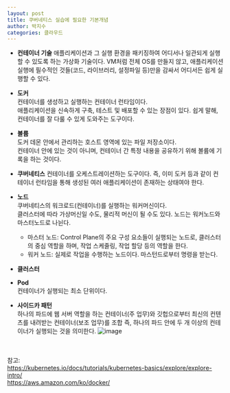 ```yaml
---
layout: post
title: 쿠버네티스 실습에 필요한 기본개념
author: 박지수
categories: 클라우드
---
```

- **컨테이너 기술**
  애플리케이션과 그 실행 환경을 패키징하여 어디서나 일관되게 실행할 수 있도록 하는 가상화 기술이다.
  VM처럼 전체 OS를 만들지 않고, 애플리케이션 실행에 필수적인 것들(코드, 라이브러리, 설정파일 등)만을 감싸서 어디서든 쉽게 실행할 수 있다.

- **도커**  
  컨테이너를 생성하고 실행하는 컨테이너 런타임이다.  
  애플리케이션을 신속하게 구축, 테스트 및 배포할 수 있는 장점이 있다.
  쉽게 말해, 컨테이너를 잘 다룰 수 있게 도와주는 도구이다.
  

- **볼륨**  
  도커 데몬 안에서 관리하는 호스트 영역에 있는 파일 저장소이다.   
  컨테이너 안에 있는 것이 아니며, 컨테이너 간 특정 내용을 공유하기 위해 볼륨에 기록을 하는 것이다.

- **쿠버네티스**
  컨테이너를 오케스트레이션하는 도구이다.
  즉, 이미 도커 등과 같이 컨테이너 런타임을 통해 생성된 여러 애플리케이션이 존재하는 상태여야 한다.  

- **노드**  
  쿠버네티스의 워크로드(컨테이너)를 실행하는 워커머신이다.  
  클러스터에 따라 가상머신일 수도, 물리적 머신이 될 수도 있다. 
  노드는 워커노드와 마스터노드로 나뉜다.
  - 마스터 노드: Control Plane의 주요 구성 요소들이 실행되는 노드로, 클러스터의 중심 역할을 하며, 작업 스케줄링, 작업 할당 등의 역할을 한다.
  - 워커 노드: 실제로 작업을 수행하는 노드이다. 마스턴드로부터 명령을 받는다.  

- **클러스터**  
  

- **Pod**  
  컨테이너가 실행되는 최소 단위이다.

- **사이드카 패턴**  
  하나의 파드에 웹 서버 역할을 하는 컨테이너(주 업무)와 깃헙으로부터 최신의 컨텐츠를 내려받는 컨테이너(보조 업무)를 조합
  즉, 하나의 파드 안에 두 개 이상의 컨테이너가 실행되는 것을 의미한다.
  ![image](https://github.com/user-attachments/assets/f96e7832-6846-4670-80c0-ebfa659969aa)


<br/><br/>
참고:  
https://kubernetes.io/docs/tutorials/kubernetes-basics/explore/explore-intro/  
https://aws.amazon.com/ko/docker/
